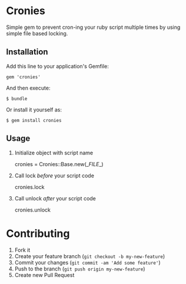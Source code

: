 # Cronies

Simple gem to prevent cron-ing your ruby script multiple times by using simple file based locking.


## Installation

Add this line to your application's Gemfile:

    gem 'cronies'

And then execute:

    $ bundle

Or install it yourself as:

    $ gem install cronies

## Usage

1. Initialize object with script name

	cronies = Cronies::Base.new(\__FILE__)
	
2. Call lock _before_ your script code
	
	cronies.lock
	
3. Call unlock _after_ your script code

	cronies.unlock



# Contributing

1. Fork it
2. Create your feature branch (`git checkout -b my-new-feature`)
3. Commit your changes (`git commit -am 'Add some feature'`)
4. Push to the branch (`git push origin my-new-feature`)
5. Create new Pull Request
